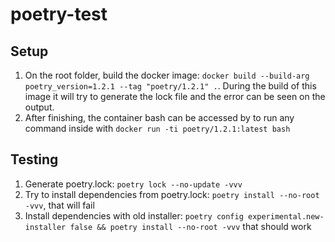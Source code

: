 # poetry-test

## Setup
1. On the root folder, build the docker image: `docker build --build-arg poetry_version=1.2.1 --tag "poetry/1.2.1" .`. During the build of this image it will try to generate the lock file and the error can be seen on the output.
2. After finishing, the container bash can be accessed by to run any command inside with `docker run -ti poetry/1.2.1:latest bash` 

## Testing
1. Generate poetry.lock: `poetry lock --no-update -vvv`
2. Try to install dependencies from poetry.lock: `poetry install --no-root -vvv`, that will fail
3. Install dependencies with old installer: `poetry config experimental.new-installer false && poetry install --no-root -vvv` that should work
